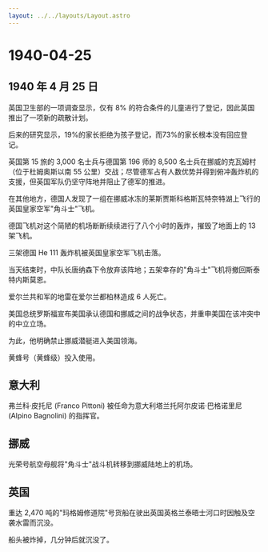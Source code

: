 ```yaml
---
layout: ../../layouts/Layout.astro
---
```


# 1940-04-25

## 1940 年 4 月 25 日

英国卫生部的一项调查显示，仅有 8%
的符合条件的儿童进行了登记，因此英国推出了一项新的疏散计划。

后来的研究显示，19%的家长拒绝为孩子登记，而73%的家长根本没有回应登记。

英国第 15 旅的 3,000 名士兵与德国第 196 师的 8,500
名士兵在挪威的克瓦姆村（位于杜姆奥斯以南 55
公里）交战；尽管德军占有人数优势并得到俯冲轰炸机的支援，但英国军队仍坚守阵地并阻止了德军的推进。

在其他地方，德国人发现了一组在挪威冰冻的莱斯贾斯科格斯瓦特奈特湖上飞行的英国皇家空军"角斗士"飞机。

德国飞机对这个简陋的机场断断续续进行了八个小时的轰炸，摧毁了地面上的 13
架飞机。

三架德国 He 111 轰炸机被英国皇家空军飞机击落。

当天结束时，中队长唐纳森下令放弃该阵地；五架幸存的"角斗士"飞机将撤回斯泰特内斯莫恩。

爱尔兰共和军的地雷在爱尔兰都柏林造成 6 人死亡。

美国总统罗斯福宣布美国承认德国和挪威之间的战争状态，并重申美国在该冲突中的中立立场。

为此，他明确禁止挪威潜艇进入美国领海。

黄蜂号（黄蜂级）投入使用。

## 意大利

弗兰科·皮托尼 (Franco Pittoni) 被任命为意大利塔兰托阿尔皮诺·巴格诺里尼
(Alpino Bagnolini) 的指挥官。

## 挪威

光荣号航空母舰将"角斗士"战斗机转移到挪威陆地上的机场。

## 英国

重达 2,470
吨的"玛格姆修道院"号货船在驶出英国英格兰泰晤士河口时因触及空袭水雷而沉没。

船头被炸掉，几分钟后就沉没了。